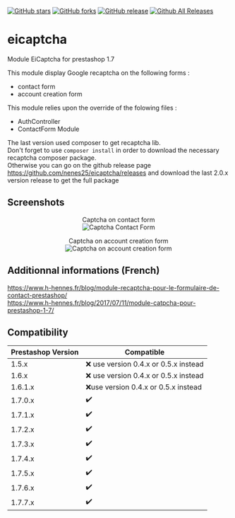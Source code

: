 [![GitHub stars](https://img.shields.io/github/stars/nenes25/eicaptcha)](https://github.com/nenes25/eicaptcha/stargazers) 
[![GitHub forks](https://img.shields.io/github/forks/nenes25/eicaptcha)](https://github.com/nenes25/eicaptcha/network) 
[![GitHub release](https://img.shields.io/github/v/release/nenes25/eicaptcha)](https://github.com/nenes25/eicaptcha/)
[![Github All Releases](https://img.shields.io/github/downloads/nenes25/eicaptcha/total.svg)]()

# eicaptcha
Module EiCaptcha for prestashop 1.7

This module display Google recaptcha on the following forms :
 - contact form
 - account creation form

 This module relies upon the override of the folowing files :
 - AuthController
 - ContactForm Module

 The last version used composer to get recaptcha lib.  
 Don't forget to use `composer install` in order to download the necessary recaptcha composer package.  
 Otherwise you can go on the github release page https://github.com/nenes25/eicaptcha/releases and download the last 2.0.x version release to get the full package  

 Screenshots
---

<p align="center">
	Captcha on contact form <br />
	<img src="https://www.h-hennes.fr/blog/wp-content/uploads/2017/07/eicaptcha-17-contact.jpg" alt="Captcha Contact Form" />
</p>

<p align="center">
	Captcha on account creation form <br />
	<img src="https://www.h-hennes.fr/blog/wp-content/uploads/2017/07/eicaptcha-17-account.jpg" alt="Captcha on account creation form" />
</p>

 Additionnal informations (French)
---

https://www.h-hennes.fr/blog/module-recaptcha-pour-le-formulaire-de-contact-prestashop/  
https://www.h-hennes.fr/blog/2017/07/11/module-catpcha-pour-prestashop-1-7/

 Compatibility
---

| Prestashop Version | Compatible |
| ------------------ | -----------|
| 1.5.x | :x: use version 0.4.x or 0.5.x instead |
| 1.6.x | :x: use version 0.4.x or 0.5.x instead |
| 1.6.1.x | :x:use version 0.4.x or 0.5.x instead |
| 1.7.0.x | :heavy_check_mark: |
| 1.7.1.x | :heavy_check_mark: |
| 1.7.2.x | :heavy_check_mark: |
| 1.7.3.x | :heavy_check_mark: |
| 1.7.4.x | :heavy_check_mark: |
| 1.7.5.x | :heavy_check_mark: |
| 1.7.6.x | :heavy_check_mark: |
| 1.7.7.x | :heavy_check_mark: |
